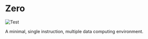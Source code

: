 # Zero

![Test](https://github.com/philiprbrenan/zero/workflows/Test/badge.svg)

A minimal, single instruction, multiple data computing environment.
